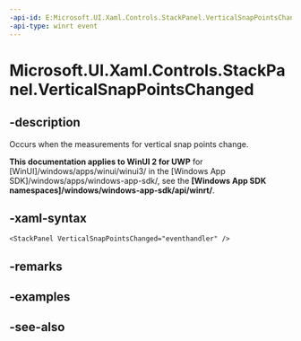 ```yaml
---
-api-id: E:Microsoft.UI.Xaml.Controls.StackPanel.VerticalSnapPointsChanged
-api-type: winrt event
---
```


<!-- Event syntax
public event Windows.Foundation.EventHandler VerticalSnapPointsChanged<object>
-->

# Microsoft.UI.Xaml.Controls.StackPanel.VerticalSnapPointsChanged

## -description
Occurs when the measurements for vertical snap points change.

**This documentation applies to WinUI 2 for UWP** for [WinUI]/windows/apps/winui/winui3/ in the [Windows App SDK]/windows/apps/windows-app-sdk/, see the **[Windows App SDK namespaces]/windows/windows-app-sdk/api/winrt/**.

## -xaml-syntax
```xaml
<StackPanel VerticalSnapPointsChanged="eventhandler" />
```


## -remarks

## -examples

## -see-also
